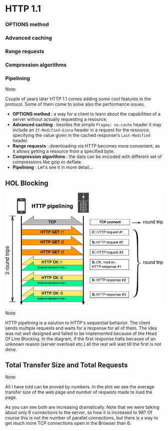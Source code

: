 # HTTP 1.1

### OPTIONS method
### Advanced caching
### Range requests
### Compression algorithms
### Pipelining

Note:

Couple of years later HTTP 1.1 comes adding some cool features in the
protocol. Some of them come to solve also the performance issues.

  - **OPTIONS method** : a way for a client to learn about the capabilities of
    a server without actually requesting a resource.
  - **Advanced caching** : besides the simple `Pragma: no-cache` header it may
    include an `If-Modified-Since` header in a request for the resource,
    specifying the value given in the cached response's `Last-Modified` header.
  - **Range requests** : downloading via HTTP becomes more convenient, as it
    allows getting a resource from a specified byte.
  - **Compression algorithms** : the data can be encoded with different set of
    compressions like gzip or deflate.
  - **Pipelining** : Let's see it in more detail...


## HOL Blocking

![HTTP Pipelining](slides/images/hol.png)

Note:

HTTP pipelining is a solution to HTTP's sequential behavior. The client sends
multiple requests and waits for a response for all of them. The idea was not
well designed and failed to be implemented because of the Head Of Line
Blocking. In the diagram, if the first response halts because of an unknown
reason (server overload etc.) all the rest will wait till the first is not
done.


## Total Transfer Size and Total Requests

<div id="chart"></div>

Note:

All I have told can be proved by numbers. In the plot we see the average
transfer size of the web page and number of requests made to load the page.

As you can see both are increasing dramatically. Note that we were talking
about only 6 connections to the server, so how it is increased to 98? Of course
this is not the number of parallel connections, but there is a way to get much
more TCP connections open in the Browser than 6.
